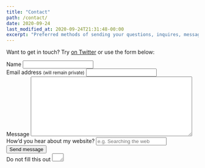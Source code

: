 ```yaml
---
title: "Contact"
path: /contact/
date: 2020-09-24
last_modified_at: 2020-09-24T21:31:48-00:00
excerpt: "Preferred methods of sending your questions, inquires, messages, and love letters to me."
---
```


Want to get in touch? Try [on Twitter](https://twitter.com/griff_rees) or use the form below:

<form id="form1" name="form1" accept-charset="UTF-8" autocomplete="off" enctype="multipart/form-data" method="post" novalidate action="https://griffithrees.wufoo.com/forms/m1d7mgzo0panxyx/#public">
  <div class="form-group">
    <label id="title7" for="Field7">Name
      <input id="Field7" name="Field7" type="text" spellcheck="false" maxlength="255" required>
    </label>
  </div>
  <div class="form-group">
    <label id="title3" for="Field3">Email address <small>(will remain private)</small>
      <input id="Field3" name="Field3" type="email" spellcheck="false" maxlength="255" required pattern="[a-z0-9!#$%&'*+/=?^_`{|}~-]+(?:\.[a-z0-9!#$%&'*+/=?^_`{|}~-]+)*@(?:[a-z0-9](?:[a-z0-9-]*[a-z0-9])?\.)+[a-z0-9](?:[a-z0-9-]*[a-z0-9])?">
    </label>
  </div>
  <div class="form-group">
    <label id="title4" for="Field4">Message
      <textarea id="Field4" name="Field4" spellcheck="true" rows="10" cols="50" required></textarea>
    </label>
  </div>
  <div class="form-group">
    <label id="title6" for="Field6">How&rsquo;d you hear about my website?
      <input id="Field6" name="Field6" type="text" maxlength="255" placeholder="e.g. Searching the web">
    </label>
  </div>
  <div class="form-group">
    <button id="saveForm" name="saveForm" class="btn submit" type="submit">Send message</button>
  </div>
  <div class="form-group hidden">
    <label for="comment">Do not fill this out
      <textarea name="comment" id="comment" rows="1" cols="1"></textarea>
      <input type="hidden" id="idstamp" name="idstamp" value="iHxQClDynR1Fd39u+rrxZ9c+AZOXoE8cXNkUJ76KWnQ=">
    </label>
  </div>
</form>
